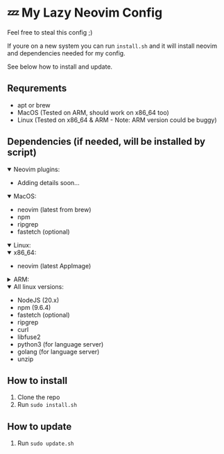 # 💤 My Lazy Neovim Config

Feel free to steal this config ;)

If youre on a new system you can run `install.sh` and it will install
neovim and dependencies needed for my config.

See below how to install and update.

## Requrements

- apt or brew
- MacOS (Tested on ARM, should work on x86_64 too)
- Linux (Tested on x86_64 & ARM - Note: ARM version could be buggy)

## Dependencies (if needed, will be installed by script)
<details open><summary>Neovim plugins:</summary>

  - Adding details soon…

<details open><summary>MacOS:</summary>

- neovim (latest from brew)
- npm
- ripgrep
- fastetch (optional)
</details>

<details open><summary>Linux:</summary>

<details open><summary>x86_64:</summary>

- neovim (latest AppImage)
</details>

<details><summary>ARM:</summary>

- neovim (latest Cmake build)
- ninja-build
- gettext
- libtool
- libtool-bin
- autoconf
- automake
- cmake
- g++
- pkg-config
- doxygen
- make

</details>

<details open><summary>All linux versions:</summary>

- NodeJS (20.x)
- npm (9.6.4)
- fastetch (optional)
- ripgrep
- curl
- libfuse2
- python3 (for language server)
- golang (for language server)
- unzip
</details>
</details>

## How to install

1. Clone the repo
2. Run `sudo install.sh`

## How to update

1. Run `sudo update.sh`
